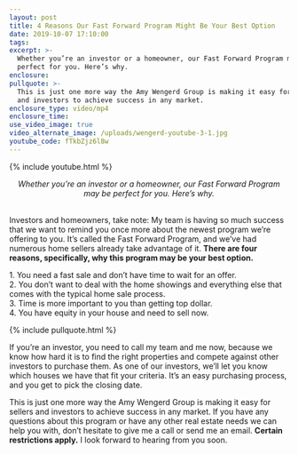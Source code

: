 ```yaml
---
layout: post
title: 4 Reasons Our Fast Forward Program Might Be Your Best Option
date: 2019-10-07 17:10:00
tags:
excerpt: >-
  Whether you’re an investor or a homeowner, our Fast Forward Program may be
  perfect for you. Here’s why.
enclosure:
pullquote: >-
  This is just one more way the Amy Wengerd Group is making it easy for sellers
  and investors to achieve success in any market.
enclosure_type: video/mp4
enclosure_time:
use_video_image: true
video_alternate_image: /uploads/wengerd-youtube-3-1.jpg
youtube_code: fTkbZjz6l8w
---
```


{% include youtube.html %}

<center><em>Whether you&rsquo;re an investor or a homeowner, our Fast Forward Program may be perfect for you. Here&rsquo;s why.</em></center>

<center>&nbsp;</center>

Investors and homeowners, take note: My team is having so much success that we want to remind you once more about the newest program we’re offering to you. It’s called the Fast Forward Program, and we’ve had numerous home sellers already take advantage of it. **There are four reasons, specifically, why this program may be your best option.&nbsp;**

1\. You need a fast sale and don’t have time to wait for an offer.<br>2\. You don’t want to deal with the home showings and everything else that comes with the typical home sale process.<br>3\. Time is more important to you than getting top dollar.&nbsp;<br>4\. You have equity in your house and need to sell now.

{% include pullquote.html %}

If you’re an investor, you need to call my team and me now, because we know how hard it is to find the right properties and compete against other investors to purchase them. As one of our investors, we’ll let you know which houses we have that fit your criteria. It’s an easy purchasing process, and you get to pick the closing date.&nbsp;

This is just one more way the Amy Wengerd Group is making it easy for sellers and investors to achieve success in any market. If you have any questions about this program or have any other real estate needs we can help you with, don’t hesitate to give me a call or send me an email.&nbsp;**Certain restrictions apply.** I look forward to hearing from you soon.
